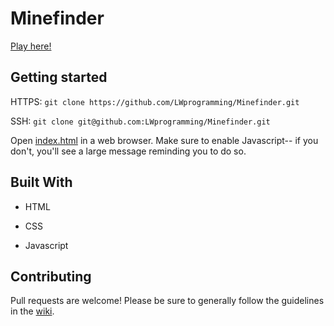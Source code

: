 # Minefinder

[Play here!](https://lwprogramming.github.io/Minefinder/)

## Getting started

HTTPS: `git clone https://github.com/LWprogramming/Minefinder.git`

SSH: `git clone git@github.com:LWprogramming/Minefinder.git`

Open [index.html](index.html) in a web browser. Make sure to enable Javascript-- if you don't, you'll see a large message reminding you to do so.

## Built With

* HTML

* CSS

* Javascript

## Contributing

Pull requests are welcome! Please be sure to generally follow the guidelines in the [wiki](https://github.com/LWprogramming/Minefinder/wiki/Contributing).
